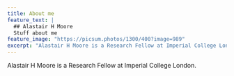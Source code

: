 ```yaml
---
title: About me
feature_text: |
  ## Alastair H Moore
  Stuff about me
feature_image: "https://picsum.photos/1300/400?image=989"
excerpt: "Alastair H Moore is a Research Fellow at Imperial College London."
---
```


Alastair H Moore is a Research Fellow at Imperial College London.

<!-- ---
title: About me
feature_text: |
	## Alastair H Moore
	Stuff about me
excerpt: Alastair H Moore is a Research Fellow at Imperial College London
---

Alastair H Moore is a Research Fellow at Imperial College London. -->